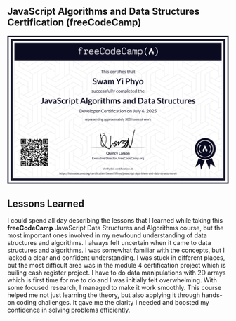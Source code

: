 ## JavaScript Algorithms and Data Structures Certification (freeCodeCamp)
![Certification](./DSA_certif.png)

## Lessons Learned
I could spend all day describing the lessons that I learned while taking this **freeCodeCamp** JavaScript Data Structures and Algorithms course, but the most important ones involved in my newfound understanding of data structures and algorithms. I always felt uncertain when it came to data structures and algorithms. I was somewhat familiar with the concepts, but I lacked a clear and confident understanding. I was stuck in different places, but the most difficult area was in the module 4 certification project which is builing cash register project. I have to do data manipulations with 2D arrays which is first time for me to do and I was initially felt overwhelming. With some focused research, I managed to make it work smoothly. This course helped me not just learning the theory, but also applying it through hands-on coding challenges. It gave me the clarity I needed and boosted my confidence in solving problems efficiently.